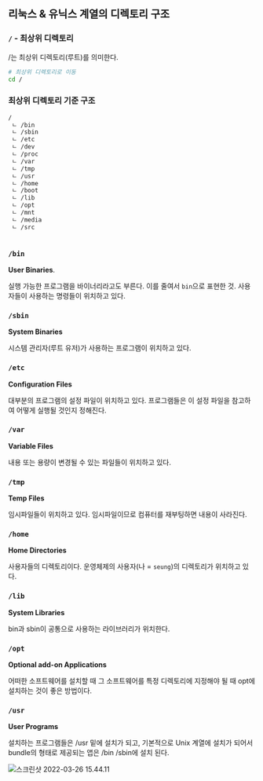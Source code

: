 ## 리눅스 & 유닉스 계열의 디렉토리 구조

### `/` - 최상위 디렉토리

/는 최상위 디렉토리(루트)를 의미한다.

```sh
# 최상위 디렉토리로 이동
cd /
```

 

### 최상위 디렉토리 기준 구조

```sh
/
 ㄴ /bin
 ㄴ /sbin
 ㄴ /etc
 ㄴ /dev
 ㄴ /proc
 ㄴ /var
 ㄴ /tmp
 ㄴ /usr
 ㄴ /home
 ㄴ /boot
 ㄴ /lib
 ㄴ /opt
 ㄴ /mnt
 ㄴ /media
 ㄴ /src
 	
```



### `/bin`

**User Binaries**.  

실행 가능한 프로그램을 바이너리라고도 부른다. 이를 줄여서 `bin`으로 표현한 것. 사용자들이 사용하는 명령들이 위치하고 있다.



### `/sbin`

**System Binaries**

시스템 관리자(루트 유저)가 사용하는 프로그램이 위치하고 있다. 



### `/etc`

**Configuration Files**

대부분의 프로그램의 설정 파일이 위치하고 있다. 프로그램들은 이 설정 파일을 참고하여 어떻게 실행될 것인지 정해진다.



### `/var`

**Variable Files**

내용 또는 용량이 변경될 수 있는 파일들이 위치하고 있다. 

 

### `/tmp`

**Temp Files**

 임시파일들이 위치하고 있다. 임시파일이므로 컴퓨터를 재부팅하면 내용이 사라진다. 



### `/home`

**Home Directories**

사용자들의 디렉토리이다. 운영체제의 사용자(나 = `seung`)의 디렉토리가 위치하고 있다.



### `/lib`

**System Libraries**

bin과 sbin이 공통으로 사용하는 라이브러리가 위치한다.



### `/opt`

**Optional add-on Applications**

 어떠한 소프트웨어를 설치할 때 그 소프트웨어를 특정 디렉토리에 지정해야 될 때 opt에 설치하는 것이 좋은 방법이다.



### `/usr`

**User Programs**

설치하는 프로그램들은  /usr 밑에 설치가 되고, 기본적으로 Unix 계열에 설치가 되어서 bundle의 형태로 제공되는 앱은 /bin /sbin에 설치 된다. 





![스크린샷 2022-03-26 15.44.11](https://tva1.sinaimg.cn/large/e6c9d24egy1h0na5z09n4j21c00u0grk.jpg)
